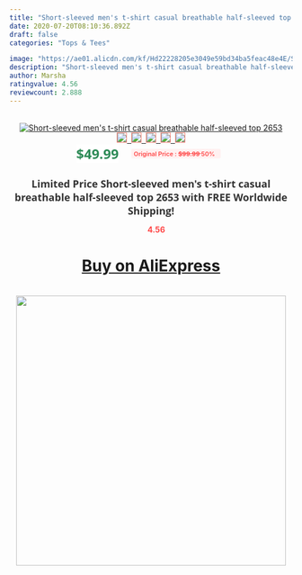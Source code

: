 ```yaml
---
title: "Short-sleeved men's t-shirt casual breathable half-sleeved top  2653"
date: 2020-07-20T08:10:36.892Z
draft: false
categories: "Tops & Tees"

image: "https://ae01.alicdn.com/kf/Hd22228205e3049e59bd34ba5feac48e4E/Short-sleeved-men-s-t-shirt-casual-breathable-half-sleeved-top-2653.jpg"
description: "Short-sleeved men's t-shirt casual breathable half-sleeved top  2653"
author: Marsha
ratingvalue: 4.56
reviewcount: 2.888
---
```

<br>
<div style="text-align: center;">
<a href="https://s.click.aliexpress.com/e/_ACxPm9" target="_blank" rel="nofollow noopener noreferrer"><img alt="Short-sleeved men's t-shirt casual breathable half-sleeved top  2653" class="magnifier-image" src="https://ae01.alicdn.com/kf/Hd22228205e3049e59bd34ba5feac48e4E/Short-sleeved-men-s-t-shirt-casual-breathable-half-sleeved-top-2653.jpg_640x640.jpg">
<br>
<img style="border:1px solid salmon" src="https://ae01.alicdn.com/kf/Hd22228205e3049e59bd34ba5feac48e4E/Short-sleeved-men-s-t-shirt-casual-breathable-half-sleeved-top-2653.jpg_120x120.jpg">&nbsp;&nbsp;<img style="border:1px solid salmon" src="_120x120.jpg">&nbsp;&nbsp;<img style="border:1px solid salmon" src="_120x120.jpg">&nbsp;&nbsp;<img style="border:1px solid salmon" src="_120x120.jpg">&nbsp;&nbsp;<img style="border:1px solid salmon" src="_120x120.jpg"></a></div><br0>
<div style="text-align: center;"><span style="background-color: white; border: 0px; box-sizing: border-box; color: seagreen; display: inline-block; font-family: &quot;open sans&quot; , &quot;arial&quot; , &quot;helvetica&quot; , sans-serif , &quot;heiti&quot;; font-size: 24px; font-stretch: inherit; font-weight: 700; line-height: inherit; margin: 0px 10px 0px 0px; padding: 0px; vertical-align: middle;">$49.99 </span>
<span style="background: rgb(255 , 241 , 241); border-radius: 3px; border: 0px; box-sizing: border-box; color: #ff4747; display: inline-block; font-family: inherit; font-size: 12px; font-stretch: inherit; font-style: inherit; font-variant: inherit; font-weight: 600; line-height: inherit; margin: 0px; padding: 2px 5px; transform: scale(0.9); vertical-align: middle;">Original Price : <b style="text-decoration: line-through;">$99.99 </b> 50%&nbsp;&nbsp;</span></div>
<h1 style="color: #333333; display: inline-block; font-family: &quot;open sans&quot; , &quot;arial&quot; , &quot;helvetica&quot; , sans-serif , &quot;heiti&quot;; font-size: 18px; font-stretch: inherit; font-weight: 700; text-align: center;">Limited Price Short-sleeved men's t-shirt casual breathable half-sleeved top  2653 with FREE Worldwide Shipping!</h1>
<div style="color: #ff4747; text-align: center;">
<img src="https://4.bp.blogspot.com/-M0ZcTcb-5uY/XleCXlxnR4I/AAAAAAAAAEc/OrjgMkXV1oMQFaCRZj5HQwOCBcu3w1FegCPcBGAYYCw/s1600/star.png" style="height: 15px;">&nbsp;<b>4.56</b></div>
<div class="button_cont" align="center"><a class="buynow_a" href="https://s.click.aliexpress.com/e/_ACxPm9" target="_blank" rel="nofollow noopener noreferrer"><H1>Buy on AliExpress</H1></a></div><br>
<div class="separator" style="clear: both; text-align: center;">
<img src="https://lh3.googleusercontent.com/-pTy5HemUv9M/XlePHvY0dAI/AAAAAAAAAE4/0nX5iRUoIWY8eMW9Dpxeirr157OZliDIgCLcBGAsYHQ/s1600/badge.gif" width="480">
</div>
